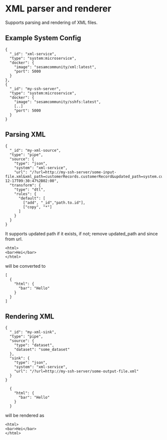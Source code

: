 # XML parser and renderer

Supports parsing and rendering of XML files.

## Example System Config
```
{
  "_id": "xml-service",
  "type": "system:microservice",
  "docker": {
    "image": "sesamcommunity/xml:latest",
    "port": 5000
  }
},
{
  "_id": "my-ssh-server",
  "type": "system:microservice",
  "docker": {
    "image": "sesamcommunity/sshfs:latest",
    [..]
    "port": 5000
  }
}
```

## Parsing XML
```
{
  "_id": "my-xml-source",
  "type": "pipe",
  "source": {
    "type": "json",
    "system": "xml-service",
    "url": "/?url=http://my-ssh-server/some-input-file.xml&xml_path=customerRecords.customerRecord&updated_path=system.customerChangeDateTime&since=2001-12-17T09:30:47%2B02:00",
  "transform": {
    "type": "dtl",
    "rules": {
      "default": [
        ["add", "_id","path.to.id"],
        ["copy", "*"]
      ]
    }
  }
}
```
It supports updated path if it exists, if not; remove updated_path and since from url.

```
<html>
<bar>Hei</bar>
</html>
```

will be converted to

```
[
  {
    "html": {
      "bar": "Hello"
    }
  }
]

```

## Rendering XML
```
{
  "_id": "my-xml-sink",
  "type": "pipe",
  "source": {
    "type": "dataset",
    "dataset": "some_dataset"
  },
  "sink": {
    "type": "json",
    "system": "xml-service",
    "url": "/?url=http://my-ssh-server/some-output-file.xml"
  }
}
```

```
  {
    "html": {
      "bar": "Hello"
    }
  }
```

will be rendered as

```
<html>
<bar>Hei</bar>
</html>
```
